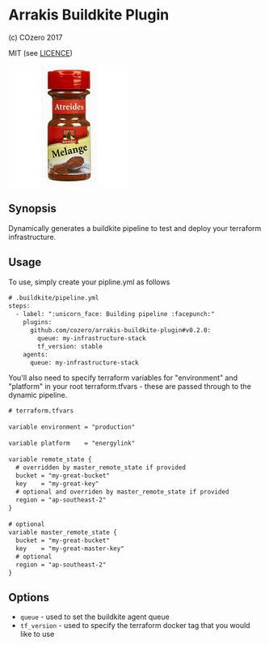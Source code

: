 # Arrakis Buildkite Plugin

(c) COzero 2017

MIT (see [LICENCE](LICENCE))

![Arrakis](arrakis.jpg)

## Synopsis

Dynamically generates a buildkite pipeline to test and deploy your terraform infrastructure.

## Usage

To use, simply create your pipline.yml as follows

```
# .buildkite/pipeline.yml
steps:
  - label: ":unicorn_face: Building pipeline :facepunch:"
    plugins:
      github.com/cozero/arrakis-buildkite-plugin#v0.2.0:
        queue: my-infrastructure-stack
        tf_version: stable
    agents:
      queue: my-infrastructure-stack
```

You'll also need to specify terraform variables for "environment" and "platform" in your root terraform.tfvars - these are passed through to the dynamic pipeline.

```
# terraform.tfvars

variable environment = "production"

variable platform    = "energylink"

variable remote_state {
  # overridden by master_remote_state if provided
  bucket = "my-great-bucket"
  key    = "my-great-key"
  # optional and overriden by master_remote_state if provided
  region = "ap-southeast-2"
}

# optional
variable master_remote_state {
  bucket = "my-great-bucket"
  key    = "my-great-master-key"
  # optional
  region = "ap-southeast-2"
}

```

## Options

* `queue` - used to set the buildkite agent queue
* `tf_version` - used to specify the terraform docker tag that you would like to use
